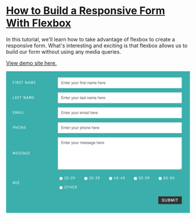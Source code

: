 # [How to Build a Responsive Form With Flexbox](https://webdesign.tutsplus.com/tutorials/building-responsive-forms-with-flexbox--cms-26767)

In this tutorial, we'll learn how to take advantage of flexbox to create a responsive form. What's interesting and exciting is that flexbox allows us to build our form without using any media queries.

[View demo site here.](https://webdevtuts.github.io/responsive_form_with_flexbox/)

![Preview](screenshot.png)
